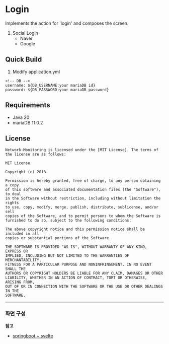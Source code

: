 # Login
Implements the action for 'login' and composes the screen.
1. Social Login
   * Naver
   * Google

## Quick Build
1. Modify application.yml
```
<!-- DB -->
username: ${DB_USERNAME:your mariaDB id}
password: ${DB_PASSWORD:your mariaDB password}
```

## Requirements
* Java 20
* mariaDB 11.0.2

## License
```
Network-Monitoring is licensed under the [MIT License]. The terms of the license are as follows:

MIT License

Copyright (c) 2018

Permission is hereby granted, free of charge, to any person obtaining a copy
of this software and associated documentation files (the "Software"), to deal
in the Software without restriction, including without limitation the rights
to use, copy, modify, merge, publish, distribute, sublicense, and/or sell
copies of the Software, and to permit persons to whom the Software is
furnished to do so, subject to the following conditions:

The above copyright notice and this permission notice shall be included in all
copies or substantial portions of the Software.

THE SOFTWARE IS PROVIDED "AS IS", WITHOUT WARRANTY OF ANY KIND, EXPRESS OR
IMPLIED, INCLUDING BUT NOT LIMITED TO THE WARRANTIES OF MERCHANTABILITY,
FITNESS FOR A PARTICULAR PURPOSE AND NONINFRINGEMENT. IN NO EVENT SHALL THE
AUTHORS OR COPYRIGHT HOLDERS BE LIABLE FOR ANY CLAIM, DAMAGES OR OTHER
LIABILITY, WHETHER IN AN ACTION OF CONTRACT, TORT OR OTHERWISE, ARISING FROM,
OUT OF OR IN CONNECTION WITH THE SOFTWARE OR THE USE OR OTHER DEALINGS IN THE
SOFTWARE.
```

<hr>

### 화면 구성
**참고**
* [springboot + svelte](https://dogcoder.tistory.com/entry/SpringBoot-Svelte-%ED%94%84%EB%A1%9C%EC%A0%9D%ED%8A%B8-%EC%83%9D%EC%84%B1%ED%95%98%EA%B8%B0)